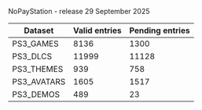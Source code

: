 NoPayStation - release 29 September 2025

|  Dataset  |Valid entries|Pending entries|
|-----------|-------------|---------------|
| PS3_GAMES |     8136    |      1300     |
|  PS3_DLCS |    11999    |     11128     |
| PS3_THEMES|     939     |      758      |
|PS3_AVATARS|     1605    |      1517     |
| PS3_DEMOS |     489     |       23      |